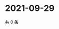 # 2021-09-29

共 0 条

<!-- BEGIN WEIBO -->
<!-- 最后更新时间 Wed Sep 29 2021 20:01:28 GMT+0800 (China Standard Time) -->

<!-- END WEIBO -->
